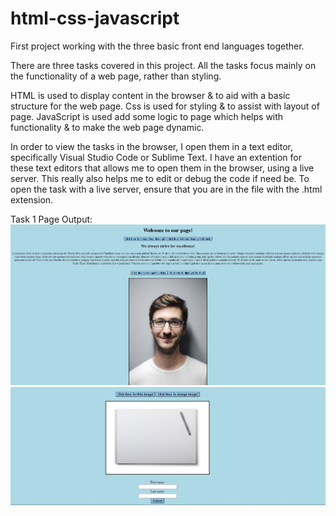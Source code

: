 # html-css-javascript
First project working with the three basic front end languages together. 

There are three tasks covered in this project.
All the tasks focus mainly on the functionality of a web page, rather than styling.

HTML is used to display content in the browser & to aid with a basic structure for the web page.
Css is used for styling & to assist with layout of page.
JavaScript is used add some logic to page which helps with functionality & to make the web page dynamic.

In order to view the tasks in the browser, I open them in a text editor, specifically Visual Studio Code or Sublime Text. I have an extention for these text editors that allows me to open them in the browser, using a live server. This really also helps me to edit or debug the code if need be. To open the task with a live server, ensure that you are in the file with the .html extension.

Task 1 Page Output:
<img src="/Compiled Tasks/images/task1-1.JPG" alt="Page View">
<img src="Compiled Tasks/images/task1-2.JPG" alt="Page View">





